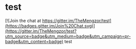 # test

[![Join the chat at https://gitter.im/TheMengzor/test](https://badges.gitter.im/Join%20Chat.svg)](https://gitter.im/TheMengzor/test?utm_source=badge&utm_medium=badge&utm_campaign=pr-badge&utm_content=badge)
test
